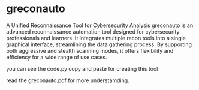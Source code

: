 # greconauto
A Unified Reconnaissance Tool for Cybersecurity Analysis
greconauto is an advanced reconnaissance automation tool designed for cybersecurity professionals and learners. It integrates multiple recon tools into a single graphical interface, streamlining the data gathering process. By supporting both aggressive and stealth scanning modes, it offers flexibility and efficiency for a wide range of use cases.

you can see the code.py copy and paste for creating this tool

read the greconauto.pdf for more understamding.
